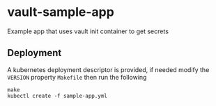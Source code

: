 # vault-sample-app

Example app that uses vault init container to get secrets

## Deployment
A kubernetes deployment descriptor is provided, if needed modify the `VERSION` property `Makefile` then run the following

    make
    kubectl create -f sample-app.yml


